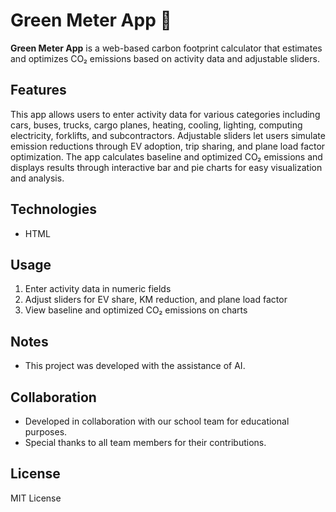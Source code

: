 # Green Meter App 🌱

**Green Meter App** is a web-based carbon footprint calculator that estimates and optimizes CO₂ emissions based on activity data and adjustable sliders.

## Features
This app allows users to enter activity data for various categories including cars, buses, trucks, cargo planes, heating, cooling, lighting, computing electricity, forklifts, and subcontractors. Adjustable sliders let users simulate emission reductions through EV adoption, trip sharing, and plane load factor optimization. The app calculates baseline and optimized CO₂ emissions and displays results through interactive bar and pie charts for easy visualization and analysis.

## Technologies
- HTML

## Usage
1. Enter activity data in numeric fields
2. Adjust sliders for EV share, KM reduction, and plane load factor
3. View baseline and optimized CO₂ emissions on charts

## Notes
- This project was developed with the assistance of AI.

## Collaboration
- Developed in collaboration with our school team for educational purposes.
- Special thanks to all team members for their contributions.

## License
MIT License
